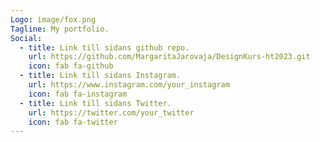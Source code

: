 ```yaml
---
Logo: image/fox.png
Tagline: My portfolio.
Social:
  - title: Link till sidans github repo.
    url: https://github.com/MargaritaJarovaja/DesignKurs-ht2023.git
    icon: fab fa-github
  - title: Link till sidans Instagram.
    url: https://www.instagram.com/your_instagram
    icon: fab fa-instagram
  - title: Link till sidans Twitter.
    url: https://twitter.com/your_twitter
    icon: fab fa-twitter
---
```

